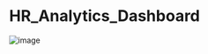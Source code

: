 # HR_Analytics_Dashboard

![image](https://user-images.githubusercontent.com/108528842/221802799-96a7fb86-0624-4979-a9de-eceaf148b1f6.png)
